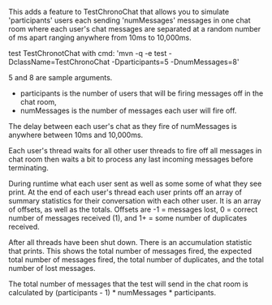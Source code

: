 This adds a feature to TestChronoChat that allows you to simulate
'participants' users each sending 'numMessages' messages in one chat
room where each user's chat messages are separated at a random number of
ms apart ranging anywhere from 10ms to 10,000ms.

test TestChronotChat with cmd: 'mvn -q -e test -DclassName=TestChronoChat -Dparticipants=5 -DnumMessages=8'

5 and 8 are sample arguments.
- participants is the number of users that will be firing messages off in
the chat room,
- numMessages is the number of messages each user will fire off.

The delay between each user's chat as they fire of numMessages is
anywhere between 10ms and 10,000ms.

Each user's thread waits for all other user threads to fire off all
messages in chat room then waits a bit to process any last incoming 
messages before terminating.

During runtime what each user sent as well as some some of what they see print.
At the end of each user's thread each user prints off an array of summary
statistics for their conversation with each other user. It is an array
of offsets, as well as the totals. Offsets are -1 = messages lost, 0 =
correct number of messages received (1), and 1+ = some number of
duplicates received.

After all threads have been shut down. There is an accumulation
statistic that prints. This shows the total number of messages
fired, the expected total number of messages fired, the total number of
duplicates, and the total number of lost messages.

The total number of messages that the test will send in the chat room is
calculated by (participants - 1) * numMessages * participants.
